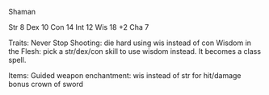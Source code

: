 Shaman

Str  8
Dex 10
Con 14
Int 12
Wis 18  +2
Cha  7

Traits:
Never Stop Shooting: die hard using wis instead of con
Wisdom in the Flesh: pick a str/dex/con skill to use wisdom instead.
                     It becomes a class spell.

Items:
Guided weapon enchantment: wis instead of str for hit/damage bonus
crown of sword
